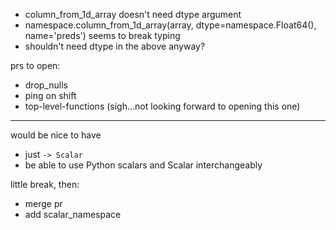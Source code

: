 - column_from_1d_array doesn't need dtype argument
- namespace.column_from_1d_array(array, dtype=namespace.Float64(), name='preds') seems to break typing
- shouldn't need dtype in the above anyway?

prs to open:
- drop_nulls
- ping on shift
- top-level-functions (sigh...not looking forward to opening this one)


---

would be nice to have
- just `-> Scalar`
- be able to use Python scalars and Scalar interchangeably

little break, then:
- merge pr
- add scalar_namespace
